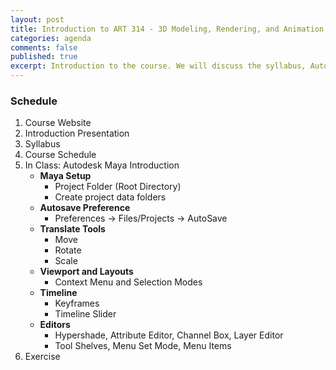 ```yaml
---
layout: post
title: Introduction to ART 314 - 3D Modeling, Rendering, and Animation
categories: agenda
comments: false
published: true
excerpt: Introduction to the course. We will discuss the syllabus, Autodesk Maya's interface, and introduce the first assignment.
---
```


### Schedule

1. Course Website
2. Introduction Presentation
3. Syllabus
4. Course Schedule
5. In Class: Autodesk Maya Introduction
   - **Maya Setup**
     - Project Folder (Root Directory)
     - Create project data folders
   - **Autosave Preference**
     - Preferences → Files/Projects → AutoSave
   - **Translate Tools**
     - Move
     - Rotate
     - Scale
   - **Viewport and Layouts**
     - Context Menu and Selection Modes
   - **Timeline**
     - Keyframes
     - Timeline Slider
   - **Editors**
     - Hypershade, Attribute Editor, Channel Box, Layer Editor
     - Tool Shelves, Menu Set Mode, Menu Items
6. Exercise
